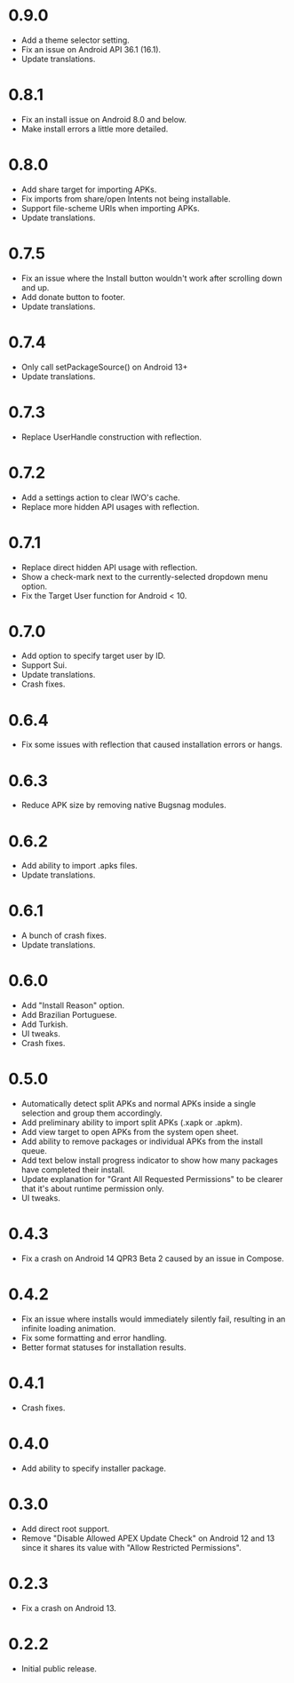 # 0.9.0
- Add a theme selector setting.
- Fix an issue on Android API 36.1 (16.1).
- Update translations.

# 0.8.1
- Fix an install issue on Android 8.0 and below.
- Make install errors a little more detailed.

# 0.8.0
- Add share target for importing APKs.
- Fix imports from share/open Intents not being installable.
- Support file-scheme URIs when importing APKs.
- Update translations.

# 0.7.5
- Fix an issue where the Install button wouldn't work after scrolling down and up.
- Add donate button to footer.
- Update translations.

# 0.7.4
- Only call setPackageSource() on Android 13+
- Update translations.

# 0.7.3
- Replace UserHandle construction with reflection.

# 0.7.2
- Add a settings action to clear IWO's cache.
- Replace more hidden API usages with reflection.

# 0.7.1
- Replace direct hidden API usage with reflection.
- Show a check-mark next to the currently-selected dropdown menu option.
- Fix the Target User function for Android < 10.

# 0.7.0
- Add option to specify target user by ID.
- Support Sui.
- Update translations.
- Crash fixes.

# 0.6.4
- Fix some issues with reflection that caused installation errors or hangs.

# 0.6.3
- Reduce APK size by removing native Bugsnag modules.

# 0.6.2
- Add ability to import .apks files.
- Update translations.

# 0.6.1
- A bunch of crash fixes.
- Update translations.

# 0.6.0
- Add "Install Reason" option.
- Add Brazilian Portuguese.
- Add Turkish.
- UI tweaks.
- Crash fixes.

# 0.5.0
- Automatically detect split APKs and normal APKs inside a single selection and group them accordingly.
- Add preliminary ability to import split APKs (.xapk or .apkm).
- Add view target to open APKs from the system open sheet.
- Add ability to remove packages or individual APKs from the install queue.
- Add text below install progress indicator to show how many packages have completed their install.
- Update explanation for "Grant All Requested Permissions" to be clearer that it's about runtime permission only.
- UI tweaks.

# 0.4.3
- Fix a crash on Android 14 QPR3 Beta 2 caused by an issue in Compose.

# 0.4.2
- Fix an issue where installs would immediately silently fail, resulting in an infinite loading animation.
- Fix some formatting and error handling.
- Better format statuses for installation results.

# 0.4.1
- Crash fixes.

# 0.4.0
- Add ability to specify installer package.

# 0.3.0
- Add direct root support.
- Remove "Disable Allowed APEX Update Check" on Android 12 and 13 since it shares its value with "Allow Restricted Permissions".

# 0.2.3
- Fix a crash on Android 13.

# 0.2.2
- Initial public release.
